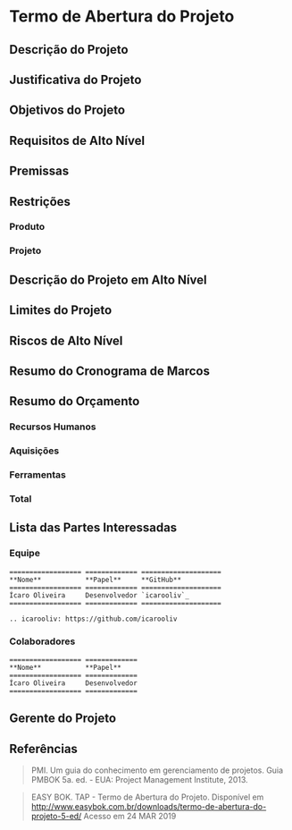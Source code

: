 # Termo de Abertura do Projeto
## Descrição do Projeto

## Justificativa do Projeto

## Objetivos do Projeto

## Requisitos de Alto Nível

## Premissas

## Restrições 

### Produto

### Projeto

## Descrição do Projeto em Alto Nível

## Limites do Projeto

## Riscos de Alto Nível

## Resumo do Cronograma de Marcos

## Resumo do Orçamento

### Recursos Humanos

### Aquisições

### Ferramentas

### Total

## Lista das Partes Interessadas

### Equipe
```eval_rst
================== ============= ====================
**Nome**           **Papel**     **GitHub**
================== ============= ====================
Ícaro Oliveira     Desenvolvedor `icarooliv`_
================== ============= ====================

.. icarooliv: https://github.com/icarooliv
```

### Colaboradores
```eval_rst
================== =============
**Nome**           **Papel**    
================== =============
Ícaro Oliveira     Desenvolvedor
================== =============
```


## Gerente do Projeto

## Referências
> PMI. Um guia do conhecimento em gerenciamento de projetos. Guia PMBOK 5a. ed. - EUA: Project Management Institute, 2013.

>EASY BOK. TAP - Termo de Abertura do Projeto. Disponível em <http://www.easybok.com.br/downloads/termo-de-abertura-do-projeto-5-ed/> Acesso em 24 MAR 2019